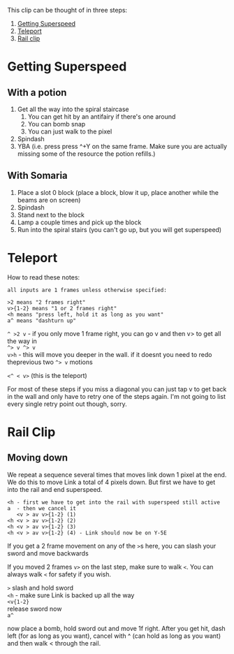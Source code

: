 This clip can be thought of in three steps:

1. [Getting Superspeed](#getting-superspeed)
2. [Teleport](#teleport)
3. [Rail clip](#rail-clip)

# Getting Superspeed

## With a potion

1. Get all the way into the spiral staircase
   1. You can get hit by an antifairy if there's one around
   2. You can bomb snap
   3. You can just walk to the pixel
2. Spindash
3. YBA (i.e. press press ^+Y on the same frame. Make sure you are actually missing some of the resource the potion refills.)

## With Somaria

1. Place a slot 0 block (place a block, blow it up, place another while the beams are on screen)
2. Spindash
3. Stand next to the block
4. Lamp a couple times and pick up the block
5. Run into the spiral stairs (you can't go up, but you will get superspeed)

# Teleport

How to read these notes:

    all inputs are 1 frames unless otherwise specified: 

    >2 means "2 frames right" 
    v>{1-2} means "1 or 2 frames right"
    <h means "press left, hold it as long as you want" 
    a^ means "dashturn up" 
    

`^ >2 v` - if you only move 1 frame right, you can go v and then v> to get all the way in  
`^> v ^> v`  
`v>h` - this will move you deeper in the wall. if it doesnt you need to redo theprevious two `^> v` motions

`<^ < v>` (this is the teleport)

For most of these steps if you miss a diagonal you can just tap v to get back in the wall and only have to retry one of the steps again. I'm not going to list every single retry point out though, sorry.

# Rail Clip

## Moving down

We repeat a sequence several times that moves link down 1 pixel at the end. We do this to move Link a total of 4 pixels down. But first we have to get into the rail and end superspeed.

```
<h - first we have to get into the rail with superspeed still active  
a  - then we cancel it  
   <v > av v>{1-2} (1)
<h <v > av v>{1-2} (2)  
<h <v > av v>{1-2} (3)  
<h <v > av v>{1-2} (4) - Link should now be on Y-5E  
```

If you get a 2 frame movement on any of the `>`s here, you can slash your sword and move backwards

If you moved 2 frames `v>` on the last step, make sure to walk `<`. You can always walk `<` for safety if you wish.

`>` slash and hold sword  
`<h` - make sure Link is backed up all the way  
`<v{1-2}`  
release sword now  
`a^`  

now place a bomb, hold sword out and move 1f right.
After you get hit, dash left (for as long as you want), cancel with ^ (can hold as long as you want) and then walk < through the rail.
